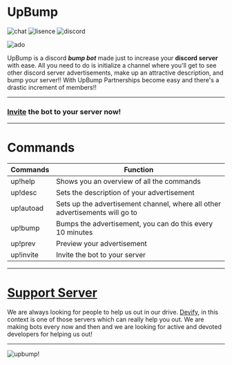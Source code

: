 # UpBump

![chat](https://img.shields.io/discord/778614194857574412?style=for-the-badge)   ![lisence](https://img.shields.io/github/license/Adoniswoah/upbump?style=for-the-badge)  ![discord](https://img.shields.io/badge/discord-upbump-blue?style=for-the-badge)

![ado](https://img.shields.io/badge/With❤%EF%B8%8F-Ado-blue?style=for-the-badge)

UpBump is a discord ***bump bot*** made just to increase your **discord server** with ease. All you need to do is initialize a channel where you'll get to see other discord server advertisements, make up an attractive description, and bump your server!! 
With UpBump Partnerships become easy and there's a drastic increment of members!!

-----------------------------

### [Invite](https://discordapp.com/api/oauth2/authorize?client_id=790862257910710272&scope=bot&permissions=27681) the bot to your server now!


-----------------

# Commands

Commands   |  Function 
------------ | -------------
|up!help    | Shows you an overview of all the commands |
| up!desc   | Sets the description of your advertisement |
| up!autoad | Sets up the advertisement channel, where all other advertisements will go to|
| up!bump  | Bumps the advertisement, you can do this every 10 minutes |
| up!prev  | Preview your advertisement |
| up!invite | Invite the bot to your server |



-----------------

# [Support Server](https://discord.gg/RTh79cwxxp)
We are always looking for people to help us out in our drive. [Devify](https://discord.gg/RTh79cwxxp), in this context is one of those servers which can really help you out. We are making bots every now and then and we are looking for active and devoted developers for helping us out!

-----------------------------------
![upbump!](https://cdn.discordapp.com/attachments/791589454929330197/794804571057815582/UpBUMP.png)


